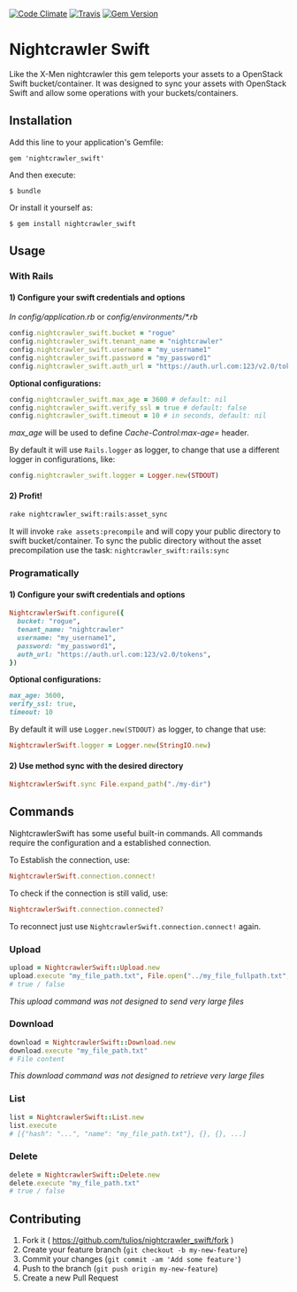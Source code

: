 [![Code Climate](https://codeclimate.com/github/tulios/nightcrawler_swift/badges/gpa.svg)](https://codeclimate.com/github/tulios/nightcrawler_swift)
[![Travis](https://api.travis-ci.org/tulios/nightcrawler_swift.svg?branch=master)](https://travis-ci.org/tulios/nightcrawler_swift)
[![Gem Version](https://badge.fury.io/rb/nightcrawler_swift.svg)](http://badge.fury.io/rb/nightcrawler_swift)
# Nightcrawler Swift

Like the X-Men nightcrawler this gem teleports your assets to a OpenStack Swift bucket/container. It was designed to sync your assets with OpenStack Swift and allow some operations with your buckets/containers.

## Installation

Add this line to your application's Gemfile:

    gem 'nightcrawler_swift'

And then execute:

    $ bundle

Or install it yourself as:

    $ gem install nightcrawler_swift

## Usage

### With Rails
#### 1) Configure your swift credentials and options

_In config/application.rb_ or _config/environments/*.rb_

```ruby
config.nightcrawler_swift.bucket = "rogue"
config.nightcrawler_swift.tenant_name = "nightcrawler"
config.nightcrawler_swift.username = "my_username1"
config.nightcrawler_swift.password = "my_password1"
config.nightcrawler_swift.auth_url = "https://auth.url.com:123/v2.0/tokens"
```

__Optional configurations:__

```ruby
config.nightcrawler_swift.max_age = 3600 # default: nil
config.nightcrawler_swift.verify_ssl = true # default: false
config.nightcrawler_swift.timeout = 10 # in seconds, default: nil
```

_max_age_ will be used to define *Cache-Control:max-age=<value>* header.

By default it will use ```Rails.logger``` as logger, to change that use a different logger in configurations, like:

```ruby
config.nightcrawler_swift.logger = Logger.new(STDOUT)
```

#### 2) Profit!

```sh
rake nightcrawler_swift:rails:asset_sync
```

It will invoke ```rake assets:precompile``` and will copy your public directory to swift bucket/container. To sync the public directory without the asset precompilation use the task: ```nightcrawler_swift:rails:sync```

### Programatically

#### 1) Configure your swift credentials and options

```ruby
NightcrawlerSwift.configure({
  bucket: "rogue",
  tenant_name: "nightcrawler"
  username: "my_username1",
  password: "my_password1",
  auth_url: "https://auth.url.com:123/v2.0/tokens",
})
```

__Optional configurations:__

```ruby
max_age: 3600,
verify_ssl: true,
timeout: 10
```

By default it will use ```Logger.new(STDOUT)``` as logger, to change that use:

```ruby
NightcrawlerSwift.logger = Logger.new(StringIO.new)
```

#### 2) Use method sync with the desired directory

```ruby
NightcrawlerSwift.sync File.expand_path("./my-dir")
```

## Commands

NightcrawlerSwift has some useful built-in commands. All commands require the configuration and a established connection.

To Establish the connection, use:

```ruby
NightcrawlerSwift.connection.connect!
```

To check if the connection is still valid, use:

```ruby
NightcrawlerSwift.connection.connected?
```

To reconnect just use ```NightcrawlerSwift.connection.connect!``` again.

### Upload

```ruby
upload = NightcrawlerSwift::Upload.new
upload.execute "my_file_path.txt", File.open("../my_file_fullpath.txt", "r")
# true / false
```

_This upload command was not designed to send very large files_

### Download

```ruby
download = NightcrawlerSwift::Download.new
download.execute "my_file_path.txt"
# File content
```

_This download command was not designed to retrieve very large files_

### List

```ruby
list = NightcrawlerSwift::List.new
list.execute
# [{"hash": "...", "name": "my_file_path.txt"}, {}, {}, ...]
```

### Delete

```ruby
delete = NightcrawlerSwift::Delete.new
delete.execute "my_file_path.txt"
# true / false
```

## Contributing

1. Fork it ( https://github.com/tulios/nightcrawler_swift/fork )
2. Create your feature branch (`git checkout -b my-new-feature`)
3. Commit your changes (`git commit -am 'Add some feature'`)
4. Push to the branch (`git push origin my-new-feature`)
5. Create a new Pull Request
